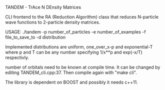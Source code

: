  TANDEM - TrAce N DEnsity Matrices

CLI frontend to the RA (Reduction Algorithm) class that reduces
N-particle wave functions to 2-particle density matrices.

USAGE: ./tandem -p number_of_particles -e number_of_examples -f file_to_save_to -d distribution

Implemented distributions are uniform, one_over_x-p and exponential-T
where p and T can be any number specifying 1/x**p and exp(-x/T) respectivly.

number of orbitals need to be known
at compile time. It can be changed by editing TANDEM_cli.cpp:37. Then
compile again with "make cli".

The library is dependent on BOOST and possibly it needs c++11.
